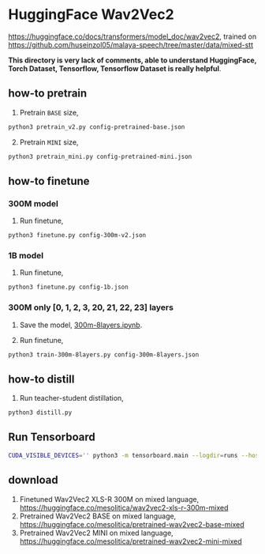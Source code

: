 # HuggingFace Wav2Vec2

https://huggingface.co/docs/transformers/model_doc/wav2vec2, trained on https://github.com/huseinzol05/malaya-speech/tree/master/data/mixed-stt

**This directory is very lack of comments, able to understand HuggingFace, Torch Dataset, Tensorflow, Tensorflow Dataset is really helpful**.

## how-to pretrain

1. Pretrain `BASE` size,

```bash
python3 pretrain_v2.py config-pretrained-base.json
```

2. Pretrain `MINI` size,

```bash
python3 pretrain_mini.py config-pretrained-mini.json
```

## how-to finetune

### 300M model

1. Run finetune,

```bash
python3 finetune.py config-300m-v2.json
```

### 1B model

1. Run finetune,

```bash
python3 finetune.py config-1b.json
```

### 300M only [0, 1, 2, 3, 20, 21, 22, 23] layers

1. Save the model, [300m-8layers.ipynb](300m-8layers.ipynb).

2. Run finetune,

```bash
python3 train-300m-8layers.py config-300m-8layers.json
```

## how-to distill

1. Run teacher-student distillation,

```bash
python3 distill.py
```

## Run Tensorboard

```bash
CUDA_VISIBLE_DEVICES='' python3 -m tensorboard.main --logdir=runs --host=0.0.0.0
```

## download

1. Finetuned Wav2Vec2 XLS-R 300M on mixed language, https://huggingface.co/mesolitica/wav2vec2-xls-r-300m-mixed
2. Pretrained Wav2Vec2 BASE on mixed language, https://huggingface.co/mesolitica/pretrained-wav2vec2-base-mixed
3. Pretrained Wav2Vec2 MINI on mixed language, https://huggingface.co/mesolitica/pretrained-wav2vec2-mini-mixed